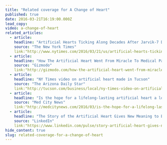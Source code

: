 ```yaml
---
title: "Related coverage for A Change of Heart"
published: true
date: 2016-03-21T16:19:00.000Z
lead_copy:
video: a-change-of-heart
related_articles:
  - article:
    headline: "Artificial Hearts Ticking Along Decades After Jarvik-7 Debate"
    source: "The New York Times"
    link:"http://www.nytimes.com/2016/03/21/us/artificial-hearts-ticking-along-decades-after-jarvik-7-debate.html?rref=collection%2Fcolumn%2Fretro-report&action=click&contentCollection=us&region=stream&module=stream_unit&version=latest&contentPlacement=1&pgtype=collection"
  - article:
    headline: "How The Artificial Heart Went From Miracle To Medical Pariah And Back Again"
    source: "Gizmodo"
    link:"http://gizmodo.com/how-the-artificial-heart-went-from-miracle-to-medical-p-1766037062"
  - article:
    headline: "NY Times video on artificial heart made in Tucson"
    source: "The Arizona Daily Star"
    link:"http://tucson.com/business/local/ny-times-video-on-artificial-heart-made-in-tucson/article_e19a897e-efa9-11e5-8fc6-bbdda2720097.html"
  - article:
    headline: "Is the hope for a lifelong-lasting artificial heart a lost cause after previous failed attempts?"
    source: "Med City News"
    link:"http://medcitynews.com/2016/03/is-the-hope-for-a-lifelong-lasting-artificial-heart-a-lost-cause-after-previous-failed-attempts/"
  - article:
    headline: "The Story of the Artificial Heart Gives New Meaning to Being on The Bleeding Edge of Technology"
    source: "LinkedIn"
    link:"https://www.linkedin.com/pulse/story-artificial-heart-gives-new-meaning-being-bleeding-tammy-sachs?trk=hp-feed-article-title-like"
hide_content: true
slug: related-coverage-for-a-change-of-heart
---
```


